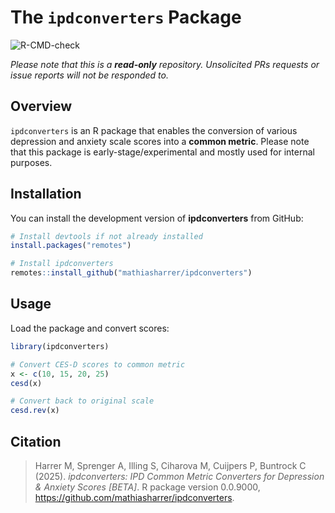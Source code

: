 # The `ipdconverters` Package

![R-CMD-check](https://github.com/mathiasharrer/ipdconverters/actions/workflows/R-CMD-check.yml/badge.svg)

*Please note that this is a **read-only** repository. Unsolicited PRs requests or issue reports will not be responded to.*

## Overview

`ipdconverters` is an R package that enables the conversion of various depression and anxiety scale scores into a **common metric**. Please note that this package is early-stage/experimental and mostly used for internal purposes.

## Installation

You can install the development version of **ipdconverters** from GitHub:

``` r
# Install devtools if not already installed
install.packages("remotes")

# Install ipdconverters
remotes::install_github("mathiasharrer/ipdconverters")
```

## Usage

Load the package and convert scores:

``` r
library(ipdconverters)

# Convert CES-D scores to common metric
x <- c(10, 15, 20, 25)
cesd(x)

# Convert back to original scale
cesd.rev(x)
```

## Citation

> Harrer M, Sprenger A, Illing S, Ciharova M, Cuijpers P, Buntrock C (2025). *ipdconverters: IPD Common Metric Converters for Depression & Anxiety Scores [BETA]*. R package version 0.0.9000, <https://github.com/mathiasharrer/ipdconverters>.
